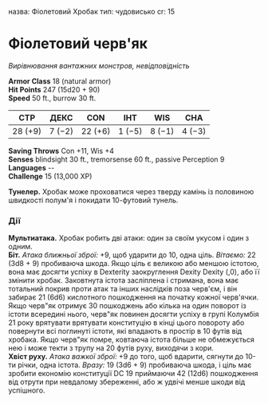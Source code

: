назва: Фіолетовий Хробак тип: чудовисько cr: 15

# Фіолетовий черв'як
_Вирівнювання вантажних монстров, невідповідність_

**Armor Class** 18 (natural armor)    
**Hit Points** 247 (15d20 + 90)    
**Speed** 50 ft., burrow 30 ft.

| СТР     | ДЕКС   | CON     | ІНТ    | WIS    | CHA    |
| ------- | ------ | ------- | ------ | ------ | ------ |
| 28 (+9) | 7 (−2) | 22 (+6) | 1 (−5) | 8 (−1) | 4 (−3) |

**Saving Throws** Con +11, Wis +4    
**Senses** blindsight 30 ft., tremorsense 60 ft., passive Perception 9    
**Languages** --    
**Challenge** 15 (13,000 XP)

**Тунелер.** Хробак може проховатися через тверду камінь із половиною швидкості полум'я і покидати 10-футовий тунель.

### Дії
**Мультиатака.** Хробак робить дві атаки: один за своїм укусом і один з одним.    
**Біт.** _Атака ближньої зброї:_ +9, щоб ударити до 10, одна ціль. _Вітаємо:_ 22 (3d8 + 9) пробиваюча шкода. Якщо ціль є великою або меншою істотою, вона має досягти успіху в Dexterity заокруглення Dexity Dexity (,0), або її змінити хробак. Заковтнута істота засліплена і стримана, вона має тотальний покрив проти атак та інших наслідків поза черв'єм, і він забирає 21 (6d6) кислотного пошкодження на початку кожної черв'ячки.    
Якщо черв"як отримує 30 пошкоджень або кілька на один поворот із істоти всередині нього, черв"як повинен досягти успіху в групі Колумбія 21 року врятувати врятувати конституцію в кінці цього повороту або повернути всі поглинуті істоти, які впадають в простір в 10 футів від хробака. Якщо черв"як помре, ковтаюча істота більше не обмежується нею і може текти з трупу на 20 футів руху, виходячи з кори.    
**Хвіст руху.** _Атака важкої зброї:_ +9 до того, щоб вдарити, сягнути до 10-ти річки, одна істота. _Вразу:_ 19 (3d6 + 9) пробиваюча шкода, і ціль має зробити економію конституції DC 19 приймаючи 42 (12d6) пошкодження від отрути при невдалому збереженні, або ж удвічі менше шкоди від успішного.